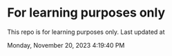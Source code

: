 # For learning purposes only
This repo is for learning purposes only.
Last updated at

Monday, November 20, 2023 4:19:40 PM

